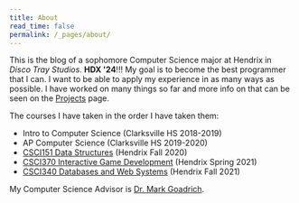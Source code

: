 ```yaml
---
title: About
read_time: false
permalink: /_pages/about/
---
```


This is the blog of a sophomore Computer Science major at Hendrix in *Disco Tray Studios*. **HDX '24**!!!
My goal is to become the best programmer that I can. I want to be able to apply my experience in as many
ways as possible. I have worked on many things so far and more info on that can be seen on the
[Projects](/blog/_pages/projects/) page.

The courses I have taken in the order I have taken them:

- Intro to Computer Science (Clarksville HS 2018-2019)
- AP Computer Science (Clarksville HS 2019-2020)
- [CSCI151 Data Structures](https://hendrix-cs.github.io/csci151/) (Hendrix Fall 2020)
- [CSCI370 Interactive Game Development](https://hendrix-cs.github.io/csci370/) (Hendrix Spring 2021)
- [CSCI340 Databases and Web Systems](https://hendrix-cs.github.io/csci340/index.html) (Hendrix Fall 2021)

My Computer Science Advisor is [Dr. Mark Goadrich](http://mark.goadrich.com/).
